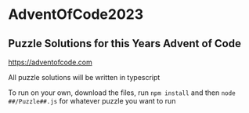 # AdventOfCode2023

## Puzzle Solutions for this Years Advent of Code
https://adventofcode.com

All puzzle solutions will be written in typescript

To run on your own, download the files, run `npm install` and then `node ##/Puzzle##.js` for whatever puzzle you want to run